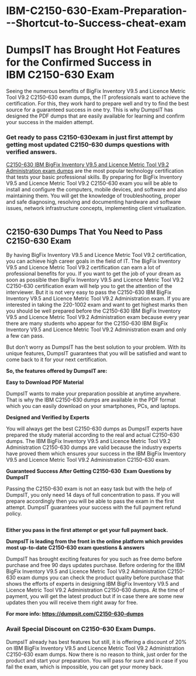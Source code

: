 # IBM-C2150-630-Exam-Preparation---Shortcut-to-Success-cheat-exam<h1>DumpsIT has Brought Hot Features for the Confirmed Success in IBM C2150-630 Exam</h1>

<p>Seeing the numerous benefits of BigFix Inventory V9.5 and Licence Metric Tool V9.2 C2150-630 exam dumps, the IT professionals want to achieve the certification. For this, they work hard to prepare well and try to find the best source for a guaranteed success in one try. This is why DumpsIT has designed the PDF dumps that are easily available for learning and confirm your success in the maiden attempt.</p>

<h3>Get ready to pass C2150-630exam in just first attempt by getting most updated C2150-630 dumps questions with verified answers.</h3>

<p><a href="https://dumpsit.com/C2150-630-dumps"> C2150-630 IBM BigFix Inventory V9.5 and Licence Metric Tool V9.2 Administration exam dumps</a> are the most popular technology certification that tests your basic professional skills. By preparing for BigFix Inventory V9.5 and Licence Metric Tool V9.2 C2150-630 exam you will be able to install and configure the computers, mobile devices, and software and also maintaining them. You will get the knowledge of troubleshooting, proper and safe diagnosing, resolving and documenting hardware and software issues, network infrastructure concepts, implementing client virtualization.</p>

<p><a href="https://dumpsit.com/C2150-630-dumps"><img alt="" src="http://bit.ly/2X3WqXD" /></a></p>

<h2>C2150-630 Dumps That You Need to Pass C2150-630 Exam</h2>

<p>By having BigFix Inventory V9.5 and Licence Metric Tool V9.2 certification, you can achieve high career goals in the field of IT. The BigFix Inventory V9.5 and Licence Metric Tool V9.2 certification can earn a lot of professional benefits for you. If you want to get the job of your dream as soon as possible then  BigFix Inventory V9.5 and Licence Metric Tool V9.2 C2150-630 certification exam will help you to get the attention of the interviewer. But it is not very easy to pass the C2150-630 IBM BigFix Inventory V9.5 and Licence Metric Tool V9.2 Administration exam. If you are interested in taking the 220-1002 exam and want to get highest marks then you should be well prepared before the C2150-630 IBM BigFix Inventory V9.5 and Licence Metric Tool V9.2 Administration exam because every year there are many students who appear for the C2150-630 IBM BigFix Inventory V9.5 and Licence Metric Tool V9.2 Administration exam and only a few can pass.</p>

<p>But don’t worry as DumpsIT has the best solution to your problem. With its unique features, DumpsIT guarantees that you will be satisfied and want to come back to it for your next certification.</p>

<p><strong>So, the features offered by DumpsIT are:</strong></p>

<p><strong>Easy to Download PDF Material</strong></p>

<p>DumpsIT wants to make your preparation possible at anytime anywhere. That is why the IBM C2150-630 dumps are available in the PDF format which you can easily download on your smartphones, PCs, and laptops.</p>

<p><strong>Designed and Verified by Experts</strong></p>

<p>You will always get the best C2150-630 dumps as DumpsIT experts have prepared the study material according to the real and actual  C2150-630 dumps. The IBM BigFix Inventory V9.5 and Licence Metric Tool V9.2 Administration C2150-630 dumps are valid because the industry experts have proved them which ensures your success in the IBM BigFix Inventory V9.5 and Licence Metric Tool V9.2 Administration C2150-630 exam.</p>

<p><strong>Guaranteed Success After Getting C2150-630  Exam Questions by DumpsIT</strong></p>

<p>Passing the   C2150-630 exam is not an easy task but with the help of DumpsIT, you only need 14 days of full concentration to pass. If you will prepare accordingly then you will be able to pass the exam in the first attempt. DumpsIT guarantees your success with the full payment refund policy.</p>

<p><a href="https://dumpsit.com/C2150-630-dumps"><img alt="" src="http://bit.ly/2Glqpoy" /></a></p>

<p><strong>Either you pass in the first attempt or get your full payment back.</strong></p>

<p><strong>DumpsIT is leading from the front in the online platform which provides most up-to-date C2150-630 exam questions & answers</strong></p>

<p>DumpsIT has brought exciting features for you such as free demo before purchase and free 90 days updates purchase. Before ordering for the IBM BigFix Inventory V9.5 and Licence Metric Tool V9.2 Administration C2150-630 exam dumps you can check the product quality before purchase that shows the efforts of experts in designing IBM BigFix Inventory V9.5 and Licence Metric Tool V9.2 Administration C2150-630 dumps. At the time of payment, you will get the latest product but if in case there are some new updates then you will receive them right away for free.</p>

<p><strong>For more info: <a href="https://dumpsit.com/C2150-630-dumps">https://dumpsit.com/C2150-630-dumps</a></strong></p>

<h3>Avail Special Discount on C2150-630 Exam Dumps.</h3>

<p>DumpsIT already has best features but still, it is offering a discount of 20% on IBM BigFix Inventory V9.5 and Licence Metric Tool V9.2 Administration C2150-630 exam dumps. Now there is no reason to think, just order for the product and start your preparation. You will pass for sure and in case if you fail the exam, which is impossible, you can get your money back.</p>
